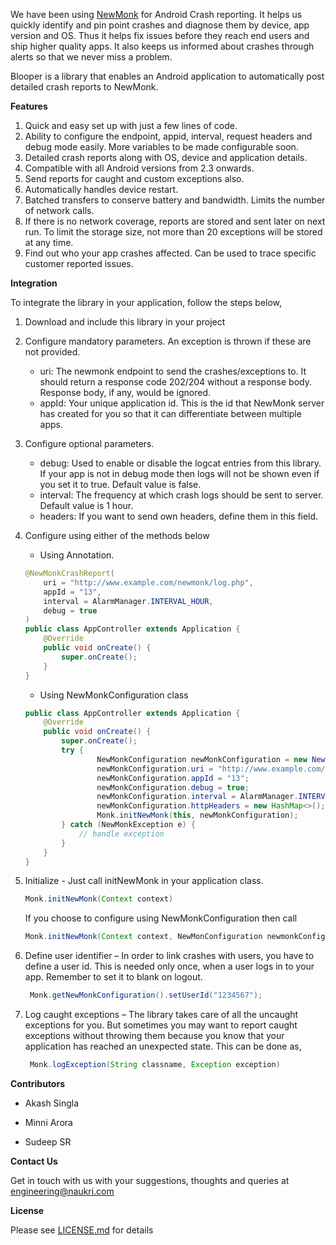 We have been using [NewMonk](https://github.com/naukri-engineering/NewMonk) for Android Crash reporting. It helps us quickly identify and pin point crashes and diagnose them by device, app version and OS. Thus it helps fix issues before they reach end users and ship higher quality apps. It also keeps us informed about crashes through alerts so that we never miss a problem. 

Blooper is a library that enables an Android application to automatically post detailed crash reports to NewMonk.

**Features**

1. Quick and easy set up with just a few lines of code.
2. Ability to configure the endpoint, appid, interval, request headers and debug mode easily. More variables to be made configurable soon.
3. Detailed crash reports along with OS, device and application details.
4. Compatible with all Android versions from 2.3 onwards.
5. Send reports for caught and custom exceptions also.
6. Automatically handles device restart.
7. Batched transfers to conserve battery and bandwidth. Limits the number of network calls.
8. If there is no network coverage, reports are stored and sent later on next run. To limit the storage size, not more than 20 exceptions will be stored at any time.
9. Find out who your app crashes affected. Can be used to trace specific customer reported issues.

**Integration**

To integrate the library in your application, follow the steps below,

1. Download and include this library in your project
2. Configure mandatory parameters. An exception is thrown if these are not provided.
   * uri: The newmonk endpoint to send the crashes/exceptions to. It should return a response code 202/204 without a response body. Response body, if any, would be ignored.
   * appId: Your unique application id. This is the id that NewMonk server has created for you so that it can differentiate between multiple apps.
3. Configure optional parameters.
   * debug: Used to enable or disable the logcat entries from this library. If your app is not in debug mode then logs will not be shown even if you set it to true. Default value is false.
   * interval: The frequency at which crash logs should be sent to server. Default value is 1 hour.
   * headers: If you want to send own headers, define them in this field.
   
4. Configure using either of the methods below
    * Using Annotation.
    
    ```Java
    @NewMonkCrashReport(
        uri = "http://www.example.com/newmonk/log.php",
        appId = "13",
        interval = AlarmManager.INTERVAL_HOUR,
        debug = true
    )
    public class AppController extends Application {
	    @Override
	    public void onCreate() {
   		    super.onCreate();
	    }
    }
    ```
    * Using NewMonkConfiguration class
    
    ```Java
    public class AppController extends Application {
	    @Override
	    public void onCreate() {
    		super.onCreate();
	        try {
      	      		NewMonkConfiguration newMonkConfiguration = new NewMonkConfiguration();
	      	        newMonkConfiguration.uri = "http://www.example.com/newmonk/log.php";
        	      	newMonkConfiguration.appId = "13";
	            	newMonkConfiguration.debug = true;
   	                newMonkConfiguration.interval = AlarmManager.INTERVAL_HOUR;
      		        newMonkConfiguration.httpHeaders = new HashMap<>();
            		Monk.initNewMonk(this, newMonkConfiguration);
		    } catch (NewMonkException e) {
				// handle exception
            }
	    }
    }
    ```
5. Initialize - Just call initNewMonk in your application class.
    ```Java
    Monk.initNewMonk(Context context)
    ```
    If you choose to configure using  NewMonkConfiguration then call 
    ```Java
    Monk.initNewMonk(Context context, NewMonConfiguration newmonkConfiguration)
    ```
6. Define user identifier – In order to link crashes with users, you have to define a user id. This is needed only once, when a user logs in to your app. Remember to set it to blank on logout.
   ```Java
    Monk.getNewMonkConfiguration().setUserId("1234567");
    ```
7. Log caught exceptions – The library takes care of all the uncaught exceptions for you. But sometimes you may want to report caught exceptions without throwing them because you know that your application has reached an unexpected state. This can be done as,
   ```Java 
    Monk.logException(String classname, Exception exception)
    ```


**Contributors**

* Akash Singla

* Minni Arora

* Sudeep SR

**Contact Us**

Get in touch with us with your suggestions, thoughts and queries at engineering@naukri.com

**License**

Please see [LICENSE.md](../master/LICENSE.md) for details
